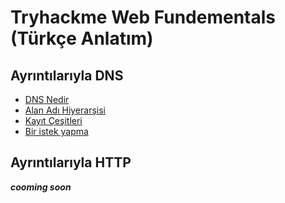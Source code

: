 # Tryhackme Web Fundementals (Türkçe Anlatım)
## Ayrıntılarıyla DNS
- [DNS Nedir](What_is_the_DNS.md)
- [Alan Adı Hiyerarşisi](Domain_Hierarchy.md)
- [Kayıt Çeşitleri](Record_Types.md)
- [Bir istek yapma](Making_A_Request.md)
## Ayrıntılarıyla HTTP
***cooming soon***
